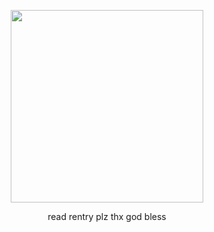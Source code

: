 <p align="center">
  <img width="308" height="308" src="https://i.imgur.com/YlN7xGY.png">
</p>
<p align="center">
read rentry plz thx god bless
</p>
